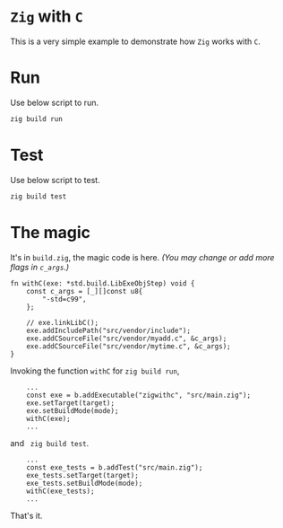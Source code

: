 # `Zig` with `C`
This is a very simple example to demonstrate how `Zig` works with `C`.

# Run
Use below script to run.
```bash
zig build run
```

# Test
Use below script to test.
```bash
zig build test
```

# The magic
It's in `build.zig`, the magic code is here.
*(You may change or add more flags in `c_args`.)*

```zig
fn withC(exe: *std.build.LibExeObjStep) void {
    const c_args = [_][]const u8{
        "-std=c99",
    };

    // exe.linkLibC();
    exe.addIncludePath("src/vendor/include");
    exe.addCSourceFile("src/vendor/myadd.c", &c_args);
    exe.addCSourceFile("src/vendor/mytime.c", &c_args);
}
```

Invoking the function `withC` for `zig build run`,
```zig
    ...
    const exe = b.addExecutable("zigwithc", "src/main.zig");
    exe.setTarget(target);
    exe.setBuildMode(mode);
    withC(exe);
    ...
```
 and ` zig build test`.
```zig
    ...
    const exe_tests = b.addTest("src/main.zig");
    exe_tests.setTarget(target);
    exe_tests.setBuildMode(mode);
    withC(exe_tests);
    ...
```
That's it.
